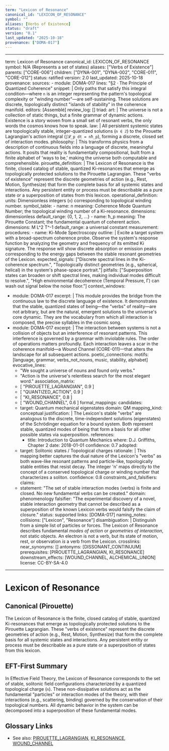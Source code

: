 ```yaml
---
term: "Lexicon of Resonance"
canonical_id: "LEXICON_OF_RESONANCE"
symbol: ""
aliases: [Verbs of Existence]
status: "draft"
version: "0.1"
last_updated: "2025-10-18"
provenance: ["DOMA-017"]
---
```


---
term: Lexicon of Resonance
canonical_id: LEXICON_OF_RESONANCE
symbol: N/A (Represents a set of states)
aliases: ["Verbs of Existence"]
parents: ["CORE-006"]
children: ["DYNA-001", "DYNA-002", "CORE-011", "CORE-012"]
status: ratified
version: 2.0
last_updated: 2025-10-18
provenance:
  sources:
    - module: DOMA-017
      lines: "§2 · The Principle of Quantized Coherence"
      snippet: |
        Only paths that satisfy this integral condition—where `n` is an integer representing the pattern's topological complexity or "winding number"—are self-sustaining. These solutions are discrete, topologically distinct "islands of stability" in the coherence manifold.
  editors: [Assemblé]
  review_log: []
triad:
  art: |
    The universe is not a collection of static things, but a finite grammar of dynamic actions. Existence is a story woven from a small set of resonant verbs, the only words the cosmos knows how to speak.
  law: |
    All persistent systemic states are topologically stable, integer-quantized solutions (`n ∈ ℤ`) to the Pirouette Lagrangian's action integral (`∫𝓛_p dt = nħ_p`), forming a discrete, closed set of interaction modes.
  philosophy: |
    This transforms physics from a description of continuous fields into a language of discrete, meaningful actions. It posits that reality is fundamentally compositional, built from a finite alphabet of 'ways to be,' making the universe both computable and comprehensible.
pirouette_definition: |
  The Lexicon of Resonance is the finite, closed catalog of stable, quantized Ki-resonances that emerge as topologically protected solutions to the Pirouette Lagrangian. These "verbs of existence" represent the discrete geometries of action (e.g., Rest, Motion, Synthesize) that form the complete basis for all systemic states and interactions. Any persistent entity or process must be describable as a pure state or a superposition of states from this lexicon.
operational_definition:
  units: Dimensionless integers (`n`) corresponding to topological winding number.
  symbol_table:
    - name: n
      meaning: Coherence Mode Quantum Number; the topological winding number of a Ki-resonance.
      dimensions: dimensionless
      default_range: {0, 1, 2, ...}
    - name: ħ_p
      meaning: The Pirouette Constant; the fundamental quantum of coherent action.
      dimensions: M L^2 T^-1
      default_range: a universal constant
  measurement:
    procedures:
      - name: Ki-Mode Spectroscopy
        outline: |
          Excite a target system with a broad-spectrum coherence probe. Observe the system's response function by analyzing the geometry and frequency of its emitted Ki signature. The response will show discrete absorption or emission peaks corresponding to the energy gaps between the stable resonant geometries of the Lexicon.
        expected_signals: ["Discrete spectral lines in the Ki-coherence spectrum.", "Topologically distinct geometries (e.g., spherical, helical) in the system's phase-space portrait."]
        pitfalls: ["Superposition states can broaden or shift spectral lines, making individual modes difficult to resolve.", "High environmental decoherence (Temporal Pressure, Γ) can wash out signal below the noise floor."]
context_windows:
  - module: DOMA-017
    excerpt: |
      This module provides the bridge from the continuous law to the discrete language of existence. It demonstrates that the stable, quantized states of being—the "verbs" of reality—are not arbitrary, but are the natural, emergent solutions to the universe's core dynamic. They are the vocabulary from which all interaction is composed, the precise syllables in the cosmic song.
  - module: DOMA-017
    excerpt: |
      The interaction between systems is not a collision of objects but an interference of resonant patterns. This interference is governed by a grammar with inviolable rules. The order of operations matters profoundly. Each interaction leaves a scar in the coherence manifold—a Wound Channel (CORE-011)—that alters the landscape for all subsequent actions.
poetic_connections:
  motifs: [language, grammar, verbs_not_nouns, music, stability, alphabet]
  evocative_lines:
    - "We sought a universe of nouns and found only verbs."
    - "Action is the universe's relentless search for the most elegant word."
  association_matrix:
    - [ "PIROUETTE_LAGRANGIAN", 0.9 ]
    - [ "QUANTIZED_ACTION", 0.9 ]
    - [ "KI_RESONANCE", 0.8 ]
    - [ "WOUND_CHANNEL", 0.6 ]
formal_mappings:
  candidates:
    - target: Quantum mechanical eigenstates
      domain: QM
      mapping_kind: conceptual
      justification: |
        The Lexicon's stable "verbs" are analogous to the discrete, time-independent solutions (eigenstates) of the Schrödinger equation for a bound system. Both represent stable, quantized modes of being that form a basis for all other possible states via superposition.
      references:
        - title: Introduction to Quantum Mechanics
          where: D.J. Griffiths, Chapter 2
          date: 2018-01-01
      confidence: 0.7
  adopted:
    - target: Solitonic states / Topological charges
      rationale: |
        This mapping better captures the dual nature of the Lexicon's "verbs" as both wave-like resonant patterns and particle-like, topologically stable entities that resist decay. The integer 'n' maps directly to the concept of a conserved topological charge or winding number that characterizes a soliton.
      confidence: 0.8
constraints_and_falsifiers:
  claims:
    - statement: "The set of stable interaction modes (verbs) is finite and closed. No new fundamental verbs can be created."
      domain: phenomenology
      falsifier: "The experimental discovery of a novel, stable interaction geometry that cannot be described as a superposition of the known Lexicon verbs would falsify the claim of closure."
      status: supported
      links: [DOMA-017]
naming_notes:
  collisions: ["Lexicon", "Resonance"]
  disambiguation: |
    Distinguish from a simple list of particles or forces. The Lexicon of Resonance describes fundamental *modes of action* or *geometries of interaction*, not static objects. An electron is not a verb, but its state of motion, rest, or observation *is* a verb from the Lexicon.
crosslinks:
  near_synonyms: []
  antonyms: [DISSONANT_CONTINUUM]
  prerequisites: [PIROUETTE_LAGRANGIAN, KI_RESONANCE]
  downstream_effects: [WOUND_CHANNEL, ALCHEMICAL_UNION]
license: CC-BY-SA-4.0
---

# Lexicon of Resonance

## Canonical (Pirouette)
The Lexicon of Resonance is the finite, closed catalog of stable, quantized Ki-resonances that emerge as topologically protected solutions to the Pirouette Lagrangian. These "verbs of existence" represent the discrete geometries of action (e.g., Rest, Motion, Synthesize) that form the complete basis for all systemic states and interactions. Any persistent entity or process must be describable as a pure state or a superposition of states from this lexicon.

## EFT-First Summary
In Effective Field Theory, the Lexicon of Resonance corresponds to the set of stable, solitonic field configurations characterized by a quantized topological charge (`n`). These non-dissipative solutions act as the fundamental "particles" or interaction modes of the theory, with their interactions (e.g., scattering, binding) governed by the conservation of their topological numbers. All dynamic behavior in the system can be decomposed into a superposition of these fundamental modes.

## Glossary Links
- See also: [PIROUETTE_LAGRANGIAN](<#>), [KI_RESONANCE](<#>), [WOUND_CHANNEL](<#>)